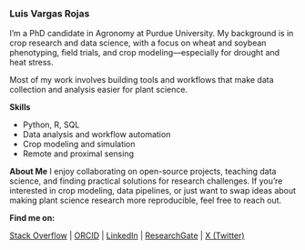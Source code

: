 ### Luis Vargas Rojas

I’m a PhD candidate in Agronomy at Purdue University. My background is in crop research and data science, with a focus on wheat and soybean phenotyping, field trials, and crop modeling—especially for drought and heat stress.

Most of my work involves building tools and workflows that make data collection and analysis easier for plant science.

**Skills**

- Python, R, SQL
- Data analysis and workflow automation
- Crop modeling and simulation
- Remote and proximal sensing 

**About Me**
I enjoy collaborating on open-source projects, teaching data science, and finding practical solutions for research challenges. If you’re interested in crop modeling, data pipelines, or just want to swap ideas about making plant science research more reproducible, feel free to reach out.

**Find me on:**

[Stack Overflow](https://stackoverflow.com/users/8133813/luis-vargas) | [ORCID](https://orcid.org/0000-0001-8610-9901) | [LinkedIn](https://www.linkedin.com/in/luisvargasrojas) | [ResearchGate](https://www.researchgate.net/profile/Luis-Vargas-Rojas?ev=hdr_xprf) | [X (Twitter)](https://x.com/L_VargasR)
